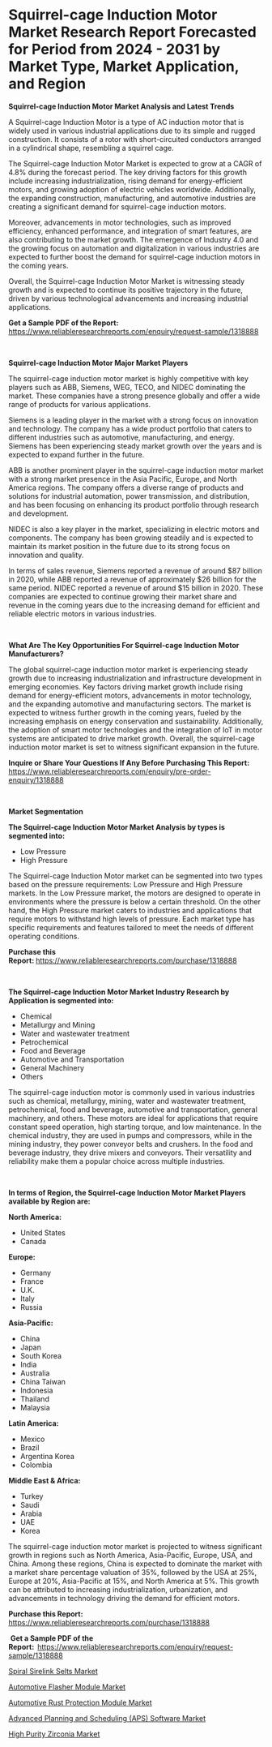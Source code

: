 <p><h1>Squirrel-cage Induction Motor Market Research Report Forecasted for Period from 2024 -  2031 by Market Type, Market Application, and Region</h1></p><p><strong>Squirrel-cage Induction Motor Market Analysis and Latest Trends</strong></p>
<p><p>A Squirrel-cage Induction Motor is a type of AC induction motor that is widely used in various industrial applications due to its simple and rugged construction. It consists of a rotor with short-circuited conductors arranged in a cylindrical shape, resembling a squirrel cage.</p><p>The Squirrel-cage Induction Motor Market is expected to grow at a CAGR of 4.8% during the forecast period. The key driving factors for this growth include increasing industrialization, rising demand for energy-efficient motors, and growing adoption of electric vehicles worldwide. Additionally, the expanding construction, manufacturing, and automotive industries are creating a significant demand for squirrel-cage induction motors.</p><p>Moreover, advancements in motor technologies, such as improved efficiency, enhanced performance, and integration of smart features, are also contributing to the market growth. The emergence of Industry 4.0 and the growing focus on automation and digitalization in various industries are expected to further boost the demand for squirrel-cage induction motors in the coming years.</p><p>Overall, the Squirrel-cage Induction Motor Market is witnessing steady growth and is expected to continue its positive trajectory in the future, driven by various technological advancements and increasing industrial applications.</p></p>
<p><strong>Get a Sample PDF of the Report:&nbsp;</strong> <a href="https://www.reliableresearchreports.com/enquiry/request-sample/1318888">https://www.reliableresearchreports.com/enquiry/request-sample/1318888</a></p>
<p>&nbsp;</p>
<p><strong>Squirrel-cage Induction Motor Major Market Players</strong></p>
<p><p>The squirrel-cage induction motor market is highly competitive with key players such as ABB, Siemens, WEG, TECO, and NIDEC dominating the market. These companies have a strong presence globally and offer a wide range of products for various applications.</p><p>Siemens is a leading player in the market with a strong focus on innovation and technology. The company has a wide product portfolio that caters to different industries such as automotive, manufacturing, and energy. Siemens has been experiencing steady market growth over the years and is expected to expand further in the future.</p><p>ABB is another prominent player in the squirrel-cage induction motor market with a strong market presence in the Asia Pacific, Europe, and North America regions. The company offers a diverse range of products and solutions for industrial automation, power transmission, and distribution, and has been focusing on enhancing its product portfolio through research and development.</p><p>NIDEC is also a key player in the market, specializing in electric motors and components. The company has been growing steadily and is expected to maintain its market position in the future due to its strong focus on innovation and quality.</p><p>In terms of sales revenue, Siemens reported a revenue of around $87 billion in 2020, while ABB reported a revenue of approximately $26 billion for the same period. NIDEC reported a revenue of around $15 billion in 2020. These companies are expected to continue growing their market share and revenue in the coming years due to the increasing demand for efficient and reliable electric motors in various industries.</p></p>
<p>&nbsp;</p>
<p><strong>What Are The Key Opportunities For Squirrel-cage Induction Motor Manufacturers?</strong></p>
<p><p>The global squirrel-cage induction motor market is experiencing steady growth due to increasing industrialization and infrastructure development in emerging economies. Key factors driving market growth include rising demand for energy-efficient motors, advancements in motor technology, and the expanding automotive and manufacturing sectors. The market is expected to witness further growth in the coming years, fueled by the increasing emphasis on energy conservation and sustainability. Additionally, the adoption of smart motor technologies and the integration of IoT in motor systems are anticipated to drive market growth. Overall, the squirrel-cage induction motor market is set to witness significant expansion in the future.</p></p>
<p><strong>Inquire or Share Your Questions If Any Before Purchasing This Report:</strong> <a href="https://www.reliableresearchreports.com/enquiry/pre-order-enquiry/1318888">https://www.reliableresearchreports.com/enquiry/pre-order-enquiry/1318888</a></p>
<p>&nbsp;</p>
<p><strong>Market Segmentation</strong></p>
<p><strong>The Squirrel-cage Induction Motor Market Analysis by types is segmented into:</strong></p>
<p><ul><li>Low Pressure</li><li>High Pressure</li></ul></p>
<p><p>The Squirrel-cage Induction Motor market can be segmented into two types based on the pressure requirements: Low Pressure and High Pressure markets. In the Low Pressure market, the motors are designed to operate in environments where the pressure is below a certain threshold. On the other hand, the High Pressure market caters to industries and applications that require motors to withstand high levels of pressure. Each market type has specific requirements and features tailored to meet the needs of different operating conditions.</p></p>
<p><strong>Purchase this Report:&nbsp;</strong><a href="https://www.reliableresearchreports.com/purchase/1318888">https://www.reliableresearchreports.com/purchase/1318888</a></p>
<p>&nbsp;</p>
<p><strong>The Squirrel-cage Induction Motor Market Industry Research by Application is segmented into:</strong></p>
<p><ul><li>Chemical</li><li>Metallurgy and Mining</li><li>Water and wastewater treatment</li><li>Petrochemical</li><li>Food and Beverage</li><li>Automotive and Transportation</li><li>General Machinery</li><li>Others</li></ul></p>
<p><p>The squirrel-cage induction motor is commonly used in various industries such as chemical, metallurgy, mining, water and wastewater treatment, petrochemical, food and beverage, automotive and transportation, general machinery, and others. These motors are ideal for applications that require constant speed operation, high starting torque, and low maintenance. In the chemical industry, they are used in pumps and compressors, while in the mining industry, they power conveyor belts and crushers. In the food and beverage industry, they drive mixers and conveyors. Their versatility and reliability make them a popular choice across multiple industries.</p></p>
<p>&nbsp;</p>
<p><strong>In terms of Region, the Squirrel-cage Induction Motor Market Players available by Region are:</strong></p>
<p>
    <p> <strong> North America: </strong>
        <ul>
            <li>United States</li>
            <li>Canada</li>
        </ul>
        </p> 
    <p> <strong> Europe: </strong>
        <ul>
            <li>Germany</li>
            <li>France</li>
            <li>U.K.</li>
            <li>Italy</li>
            <li>Russia</li>
        </ul>
        </p> 
    <p> <strong> Asia-Pacific: </strong>
        <ul>
            <li>China</li>
            <li>Japan</li>
            <li>South Korea</li>
            <li>India</li>
            <li>Australia</li>
            <li>China Taiwan</li>
            <li>Indonesia</li>
            <li>Thailand</li>
            <li>Malaysia</li>
        </ul>
        </p> 
    <p> <strong> Latin America: </strong>
        <ul>
            <li>Mexico</li>
            <li>Brazil</li>
            <li>Argentina Korea</li>
            <li>Colombia</li>
        </ul>
        </p> 
    <p> <strong> Middle East & Africa: </strong>
        <ul>
            <li>Turkey</li>
            <li>Saudi</li>
            <li>Arabia</li>
            <li>UAE</li>
            <li>Korea</li>
        </ul>
    </p>
    </p>
<p><p>The squirrel-cage induction motor market is projected to witness significant growth in regions such as North America, Asia-Pacific, Europe, USA, and China. Among these regions, China is expected to dominate the market with a market share percentage valuation of 35%, followed by the USA at 25%, Europe at 20%, Asia-Pacific at 15%, and North America at 5%. This growth can be attributed to increasing industrialization, urbanization, and advancements in technology driving the demand for efficient motors.</p></p>
<p><strong>Purchase this Report: </strong><a href="https://www.reliableresearchreports.com/purchase/1318888">https://www.reliableresearchreports.com/purchase/1318888</a></p>
<p>&nbsp;<strong>Get a Sample PDF of the Report:&nbsp;&nbsp;</strong><a href="https://www.reliableresearchreports.com/enquiry/request-sample/1318888">https://www.reliableresearchreports.com/enquiry/request-sample/1318888</a></p>
<p><strong></strong></p>
<p><p><a href="https://summer-dogwood-3e9.notion.site/Spiral-Sirelink-Selts-Market-Growth-Market-Trends-COVID-19-Impact-and-Forecasts-for-period-from-2-cc984b1921394717b8aa63a09e6d14be">Spiral Sirelink Selts Market</a></p><p><a href="https://view.publitas.com/reportprime-1/automotive-flasher-module-market-research-report-reveals-the-latest-trends-and-opportunities-of-this-market-for-period-from-2024-2031/">Automotive Flasher Module Market</a></p><p><a href="https://view.publitas.com/reportprime-1/automotive-rust-protection-module-market-furnish-information-about-market-size-market-share-market-dynamics-and-projections-spanning-from-2024-to-2031/">Automotive Rust Protection Module Market</a></p><p><a href="https://github.com/beatblasta/Market-Research-Report-List-2/blob/main/advanced-planning-and-scheduling-aps-software-market.md">Advanced Planning and Scheduling (APS) Software Market</a></p><p><a href="https://forested-sushi-9b0.notion.site/High-Purity-Zirconia-Market-Size-and-Growth-Market-Segmentation-Regional-and-Country-Breakdowns-a-c3d33a9286ec40a79507b079f2a7e256">High Purity Zirconia Market</a></p></p>
